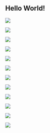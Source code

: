 ## Hello World!

<!-- Test with very large image -->
![](https://upload.wikimedia.org/wikipedia/commons/e/ec/Mona_Lisa%2C_by_Leonardo_da_Vinci%2C_from_C2RMF_retouched.jpg)

![](https://upload.wikimedia.org/wikipedia/commons/3/3e/Irises-Vincent_van_Gogh.jpg)

![](https://upload.wikimedia.org/wikipedia/commons/1/10/Van_Gogh_-_Country_road_in_Provence_by_night.jpg)

![](https://upload.wikimedia.org/wikipedia/commons/thumb/e/ea/Van_Gogh_-_Starry_Night_-_Google_Art_Project.jpg/2560px-Van_Gogh_-_Starry_Night_-_Google_Art_Project.jpg)

![](https://upload.wikimedia.org/wikipedia/commons/e/e8/Van_Gogh_The_Olive_Trees..jpg)

![](https://upload.wikimedia.org/wikipedia/commons/8/86/Van_Gogh_-_Zwei_grabende_B%C3%A4uerinnen_auf_schneebedecktem_Feld.jpeg)

![](https://upload.wikimedia.org/wikipedia/commons/0/08/Van_Gogh_-_Zypressen_mit_zwei_weiblichen_Figuren.jpeg)

![](https://upload.wikimedia.org/wikipedia/commons/1/11/Vincent_Van_Gogh_0016.jpg)

![](https://upload.wikimedia.org/wikipedia/commons/0/02/Vincent_Van_Gogh_0020.jpg)

![](https://upload.wikimedia.org/wikipedia/commons/6/68/Vincent_van_Gogh_-_Almond_blossom_-_Google_Art_Project.jpg)

![](https://upload.wikimedia.org/wikipedia/commons/a/ad/Vincent_van_Gogh_-_The_Church_in_Auvers-sur-Oise%2C_View_from_the_Chevet_-_Google_Art_Project.jpg)

![](https://upload.wikimedia.org/wikipedia/commons/9/96/Vincent_Willem_van_Gogh_138.jpg)
